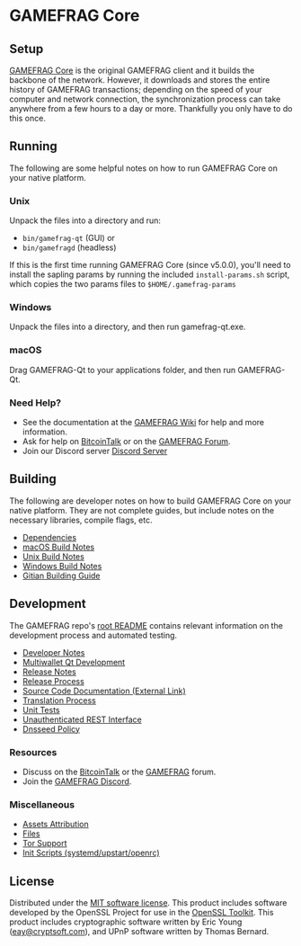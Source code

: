 GAMEFRAG Core
=============

Setup
---------------------
[GAMEFRAG Core](http://gamefrag.org/wallet) is the original GAMEFRAG client and it builds the backbone of the network. However, it downloads and stores the entire history of GAMEFRAG transactions; depending on the speed of your computer and network connection, the synchronization process can take anywhere from a few hours to a day or more. Thankfully you only have to do this once.

Running
---------------------
The following are some helpful notes on how to run GAMEFRAG Core on your native platform.

### Unix

Unpack the files into a directory and run:

- `bin/gamefrag-qt` (GUI) or
- `bin/gamefragd` (headless)

If this is the first time running GAMEFRAG Core (since v5.0.0), you'll need to install the sapling params by running the included `install-params.sh` script, which copies the two params files to `$HOME/.gamefrag-params`

### Windows

Unpack the files into a directory, and then run gamefrag-qt.exe.

### macOS

Drag GAMEFRAG-Qt to your applications folder, and then run GAMEFRAG-Qt.

### Need Help?

* See the documentation at the [GAMEFRAG Wiki](https://github.com/Game-Frag/game-frag-coin/wiki)
for help and more information.
* Ask for help on [BitcoinTalk](https://bitcointalk.org/index.php?topic=1262920.0) or on the [GAMEFRAG Forum](http://forum.gamefrag.org/).
* Join our Discord server [Discord Server](https://discord.game-frag.com)

Building
---------------------
The following are developer notes on how to build GAMEFRAG Core on your native platform. They are not complete guides, but include notes on the necessary libraries, compile flags, etc.

- [Dependencies](dependencies.md)
- [macOS Build Notes](build-osx.md)
- [Unix Build Notes](build-unix.md)
- [Windows Build Notes](build-windows.md)
- [Gitian Building Guide](gitian-building.md)

Development
---------------------
The GAMEFRAG repo's [root README](/README.md) contains relevant information on the development process and automated testing.

- [Developer Notes](developer-notes.md)
- [Multiwallet Qt Development](multiwallet-qt.md)
- [Release Notes](release-notes.md)
- [Release Process](release-process.md)
- [Source Code Documentation (External Link)](https://www.game-frag.com/gamefrag/doxygen/)
- [Translation Process](translation_process.md)
- [Unit Tests](unit-tests.md)
- [Unauthenticated REST Interface](REST-interface.md)
- [Dnsseed Policy](dnsseed-policy.md)

### Resources
* Discuss on the [BitcoinTalk](https://bitcointalk.org/index.php?topic=1262920.0) or the [GAMEFRAG](http://forum.gamefrag.org/) forum.
* Join the [GAMEFRAG Discord](https://discord.game-frag.com).

### Miscellaneous
- [Assets Attribution](assets-attribution.md)
- [Files](files.md)
- [Tor Support](tor.md)
- [Init Scripts (systemd/upstart/openrc)](init.md)

License
---------------------
Distributed under the [MIT software license](/COPYING).
This product includes software developed by the OpenSSL Project for use in the [OpenSSL Toolkit](https://www.openssl.org/). This product includes
cryptographic software written by Eric Young ([eay@cryptsoft.com](mailto:eay@cryptsoft.com)), and UPnP software written by Thomas Bernard.
